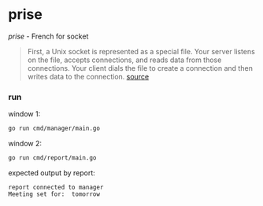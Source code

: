# prise

*prise* - French for socket

> First, a Unix socket is represented as a special file.
Your server listens on the file, accepts connections, and
reads data from those connections. Your client dials the
file to create a connection and then writes data to the connection.
[source](https://johnrefior.com/gobits/read?post=12)

### run

window 1:
```bash
go run cmd/manager/main.go
```

window 2:
```bash
go run cmd/report/main.go
```

expected output by report:
```
report connected to manager
Meeting set for:  tomorrow
```

